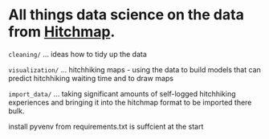 # All things data science on the data from [Hitchmap](https://hitchmap.com).

`cleaning/` ... ideas how to tidy up the data

`visualization/` ... hitchhiking maps - using the data to build models that can predict hitchhiking waiting time and to draw maps

`import_data/` ... taking significant amounts of self-logged hitchhiking experiences and bringing it into the hitchmap format to be imported there bulk.


install pyvenv from requirements.txt is suffcient at the start